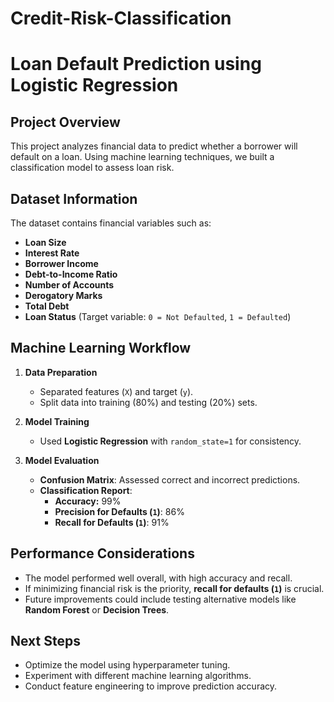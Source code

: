# Credit-Risk-Classification

# Loan Default Prediction using Logistic Regression

## Project Overview
This project analyzes financial data to predict whether a borrower will default on a loan. Using machine learning techniques, we built a classification model to assess loan risk.

## Dataset Information
The dataset contains financial variables such as:
- **Loan Size**
- **Interest Rate**
- **Borrower Income**
- **Debt-to-Income Ratio**
- **Number of Accounts**
- **Derogatory Marks**
- **Total Debt**
- **Loan Status** (Target variable: `0 = Not Defaulted`, `1 = Defaulted`)

## Machine Learning Workflow
1. **Data Preparation**  
   - Separated features (`X`) and target (`y`).
   - Split data into training (80%) and testing (20%) sets.

2. **Model Training**  
   - Used **Logistic Regression** with `random_state=1` for consistency.

3. **Model Evaluation**  
   - **Confusion Matrix**: Assessed correct and incorrect predictions.
   - **Classification Report**:
     - **Accuracy:** 99%
     - **Precision for Defaults (`1`)**: 86%
     - **Recall for Defaults (`1`)**: 91%

## Performance Considerations
- The model performed well overall, with high accuracy and recall.
- If minimizing financial risk is the priority, **recall for defaults (`1`)** is crucial.
- Future improvements could include testing alternative models like **Random Forest** or **Decision Trees**.

## Next Steps
- Optimize the model using hyperparameter tuning.
- Experiment with different machine learning algorithms.
- Conduct feature engineering to improve prediction accuracy.

